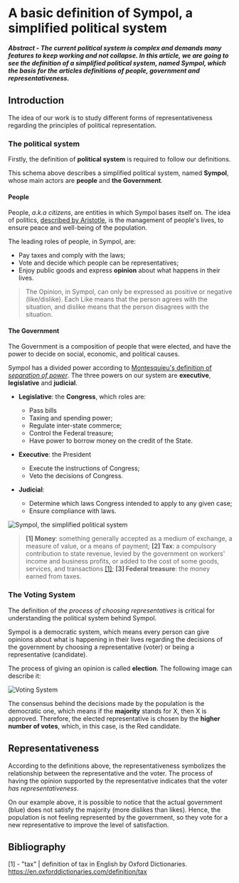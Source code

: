 # A basic definition of Sympol, a simplified political system

***Abstract - The current political system is complex and demands many features to keep working and not collapse. In this article, we are going to see the definition of a simplified political system, named Sympol, which  the basis for the articles definitions of people, government and representativeness.***

## Introduction

The idea of our work is to study different forms of representativeness regarding the principles of political representation.

### The political system

Firstly, the definition of **political system** is required to follow our definitions.

This schema above describes a simplified political system, named **Sympol**, whose main actors are **people** and **the Government**.

#### People
People, *a.k.a citizens*, are entities in which Sympol bases itself on. The idea of politics, [described by Aristotle](http://www.iep.utm.edu/aris-pol/), is the management of people's lives, to ensure peace and well-being of the population.

The leading roles of people, in Sympol, are:
- Pay taxes and comply with the laws;
- Vote and decide which people can be representatives;
- Enjoy public goods and express **opinion** about what happens in their lives.

> The Opinion, in Sympol, can only be expressed as positive or negative (like/dislike). Each Like means that the person agrees with the situation, and dislike means that the person disagrees with the situation.

#### The Government
The Government is a composition of people that were elected, and have the power to decide on social, economic, and political causes.

Sympol has a divided power according to [Montesquieu's definition of *separation of power*](http://oll.libertyfund.org/titles/montesquieu-complete-works-vol-1-the-spirit-of-laws#lf0171-01_label_786). The three powers on our system are **executive**, **legislative** and **judicial**.


- **Legislative**: the **Congress**, which roles are:

    - Pass bills
    - Taxing and spending power;
    - Regulate inter-state commerce;
    - Control the Federal treasure;
    - Have power to borrow money on the credit of the State.

- **Executive**: the President

    - Execute the instructions of Congress;
    - Veto the decisions of Congress.

- **Judicial**:

    - Determine which laws Congress intended to apply to any given case;
    - Ensure compliance with laws.
    

![Sympol, the simplified political system](https://github.com/victorgcramos/tcc-unb/blob/master/images/political-system-diagram-definition.png)

>  **[1] Money**: something generally accepted as a medium of exchange, a measure of value, or a means of payment; **[2] Tax**: a compulsory contribution to state revenue, levied by the government on workers' income and business profits, or added to the cost of some goods, services, and transactions [[1]](https://github.com/victorgcramos/tcc-unb/blob/master/definitions.md#bibliography); **[3] Federal treasure**: the money earned from taxes.

### The Voting System

The definition of *the process of choosing representatives* is critical for understanding the political system behind Sympol.

Sympol is a democratic system, which means every person can give opinions about what is happening in their lives regarding the decisions of the government by choosing a representative (voter) or being a representative (candidate).

The process of giving an opinion is called **election**. The following image can describe it:

![Voting System](https://github.com/victorgcramos/tcc-unb/blob/master/images/voting-system.png)


The consensus behind the decisions made by the population is the democratic one, which means if the **majority** stands for X, then X is approved. Therefore, the elected representative is chosen by the **higher number of votes**, which, in this case, is the Red candidate.

<!-- 
Let's take this quote as the starting point of this work:
> People do not feel represented -->

## Representativeness

According to the definitions above, the representativeness symbolizes the relationship between the representative and the voter. The process of having the opinion supported by the representative indicates that the voter *has representativeness*.

On our example above, it is possible to notice that the actual government (blue) does not satisfy the majority (more dislikes than likes). Hence, the population is not feeling represented by the government, so they vote for a new representative to improve the level of satisfaction.

## Bibliography
[1] - "tax" | definition of tax in English by Oxford Dictionaries. https://en.oxforddictionaries.com/definition/tax
